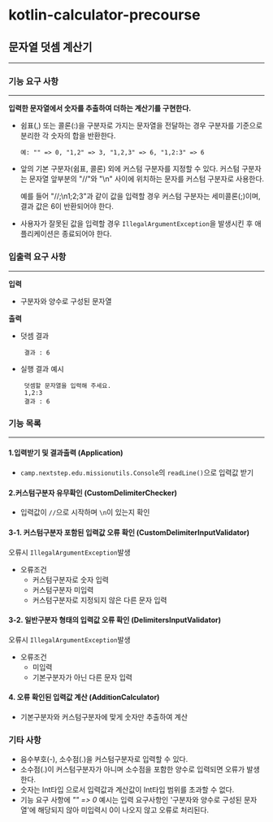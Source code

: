 # kotlin-calculator-precourse

## 문자열 덧셈 계산기

------------

### 기능 요구 사항

------------

**입력한 문자열에서 숫자를 추출하여 더하는 계산기를 구현한다.**

- 쉼표(,) 또는 콜론(:)을 구분자로 가지는 문자열을 전달하는 경우 구분자를 기준으로 분리한 각 숫자의 합을 반환한다.

      예: "" => 0, "1,2" => 3, "1,2,3" => 6, "1,2:3" => 6

- 앞의 기본 구분자(쉼표, 콜론) 외에 커스텀 구분자를 지정할 수 있다. 커스텀 구분자는 문자열 앞부분의 "//"와 "\n" 사이에 위치하는 문자를 커스텀 구분자로 사용한다.

     예를 들어 "//;\n1;2;3"과 같이 값을 입력할 경우 커스텀 구분자는 세미콜론(;)이며, 결과 값은 6이 반환되어야 한다.

- 사용자가 잘못된 값을 입력할 경우 `IllegalArgumentException`을 발생시킨 후 애플리케이션은 종료되어야 한다.




### 입출력 요구 사항

------------

**입력**

- 구분자와 양수로 구성된 문자열

**출력**

- 덧셈 결과

       결과 : 6

- 실행 결과 예시

       덧셈할 문자열을 입력해 주세요.
       1,2:3
       결과 : 6

### 기능 목록

------------

#### 1.입력받기 및 결과출력 (Application)

- `camp.nextstep.edu.missionutils.Console`의 `readLine()`으로 입력값 받기

#### 2.커스텀구분자 유무확인 (CustomDelimiterChecker)

- 입력값이 `//`으로 시작하며 `\n`이 있는지 확인


#### 3-1. 커스텀구분자 포함된 입력값 오류 확인 (CustomDelimiterInputValidator)

오류시 `IllegalArgumentException`발생


- 오류조건
    - 커스텀구분자로 숫자 입력
    - 커스텀구분자 미입력
    - 커스텀구분자로 지정되지 않은 다른 문자 입력


#### 3-2. 일반구분자 형태의 입력값 오류 확인 (DelimitersInputValidator)

오류시 `IllegalArgumentException`발생


- 오류조건
    - 미입력
    - 기본구분자가 아닌 다른 문자 입력

#### 4. 오류 확인된 입력값 계산 (AdditionCalculator)

- 기본구분자와 커스텀구분자에 맞게 숫자만 추출하여 계산

### 기타 사항

- 음수부호(-), 소수점(.)을 커스텀구분자로 입력할 수 있다.
- 소수점(.)이 커스텀구분자가 아니며 소수점을 포함한 양수로 입력되면 오류가 발생한다.
- 숫자는 Int타입 으로서 입력값과 계산값이 Int타입 범위를 초과할 수 없다.
- 기능 요구 사항에 _"" => 0_ 예시는 입력 요구사항인 '구분자와 양수로 구성된 문자열'에 해당되지 않아
  미입력시 0이 나오지 않고 오류로 처리된다.